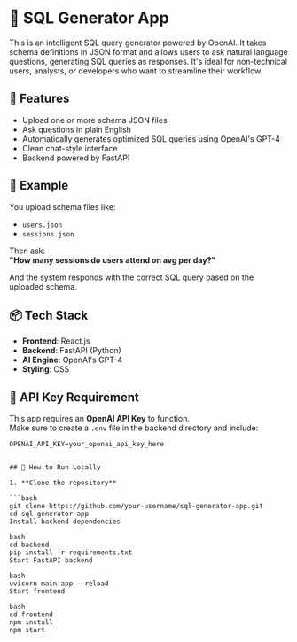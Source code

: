 # 🧠 SQL Generator App

This is an intelligent SQL query generator powered by OpenAI. It takes schema definitions in JSON format and allows users to ask natural language questions, generating SQL queries as responses. It's ideal for non-technical users, analysts, or developers who want to streamline their workflow.

## 🚀 Features

- Upload one or more schema JSON files
- Ask questions in plain English
- Automatically generates optimized SQL queries using OpenAI's GPT-4
- Clean chat-style interface
- Backend powered by FastAPI

## 🧪 Example

You upload schema files like:
- `users.json`
- `sessions.json`

Then ask:  
**"How many sessions do users attend on avg per day?"**

And the system responds with the correct SQL query based on the uploaded schema.

## 📦 Tech Stack

- **Frontend**: React.js
- **Backend**: FastAPI (Python)
- **AI Engine**: OpenAI's GPT-4
- **Styling**: CSS

## 🔐 API Key Requirement

This app requires an **OpenAI API Key** to function.  
Make sure to create a `.env` file in the backend directory and include:

```env
OPENAI_API_KEY=your_openai_api_key_here


## 📂 How to Run Locally

1. **Clone the repository**

```bash
git clone https://github.com/your-username/sql-generator-app.git
cd sql-generator-app
Install backend dependencies

bash
cd backend
pip install -r requirements.txt
Start FastAPI backend

bash
uvicorn main:app --reload
Start frontend

bash
cd frontend
npm install
npm start

